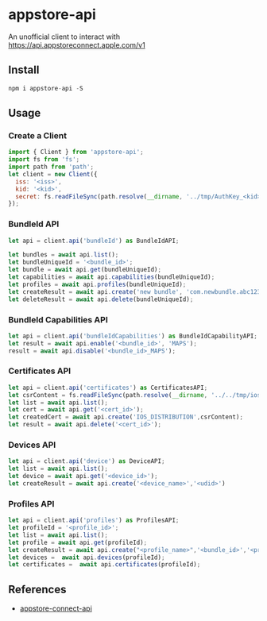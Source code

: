 # appstore-api

An unofficial client to interact with https://api.appstoreconnect.apple.com/v1

## Install

```js
npm i appstore-api -S
```

## Usage

### Create a Client

```js
import { Client } from 'appstore-api';
import fs from 'fs';
import path from 'path';
let client = new Client({
  iss: '<iss>',
  kid: '<kid>',
  secret: fs.readFileSync(path.resolve(__dirname, '../tmp/AuthKey_<kid>.p8'))
});
```

### BundleId API

```js
let api = client.api('bundleId') as BundleIdAPI;

let bundles = await api.list();
let bundleUniqueId = '<bundle_id>';
let bundle = await api.get(bundleUniqueId);
let capabilities = await api.capabilities(bundleUniqueId);
let profiles = await api.profiles(bundleUniqueId);
let createResult = await api.create('new bundle', 'com.newbundle.abc123');
let deleteResult = await api.delete(bundleUniqueId);
```

### BundleId Capabilities API

```js
let api = client.api('bundleIdCapabilities') as BundleIdCapabilityAPI;
let result = await api.enable('<bundle_id>', 'MAPS');
result = await api.disable('<bundle_id>_MAPS');
```

### Certificates API

```js
let api = client.api('certificates') as CertificatesAPI;
let csrContent = fs.readFileSync(path.resolve(__dirname, '../../tmp/ios.certSigningRequest'), 'utf-8');
let list = await api.list();
let cert = await api.get('<cert_id>');
let createdCert = await api.create('IOS_DISTRIBUTION',csrContent);
let result = await api.delete('<cert_id>');
```

### Devices API

```js
let api = client.api('device') as DeviceAPI;
let list = await api.list();
let device = await api.get('<device_id>');
let createResult = await api.create('<device_name>','<udid>')
```

### Profiles API

```js
let api = client.api('profiles') as ProfilesAPI;
let profileId = '<profile_id>';
let list = await api.list();
let profile = await api.get(profileId);
let createResult = await api.create("<profile_name>",'<bundle_id>','<profile_type>',['<device_id_1>','<device_id_2>'],['<cert_id_1>','<cert_id_2>']);
let devices =  await api.devices(profileId);
let certificates =  await api.certificates(profileId);
```

## References

- [appstore-connect-api](https://github.com/myappcloud/appstore-connect-api)
